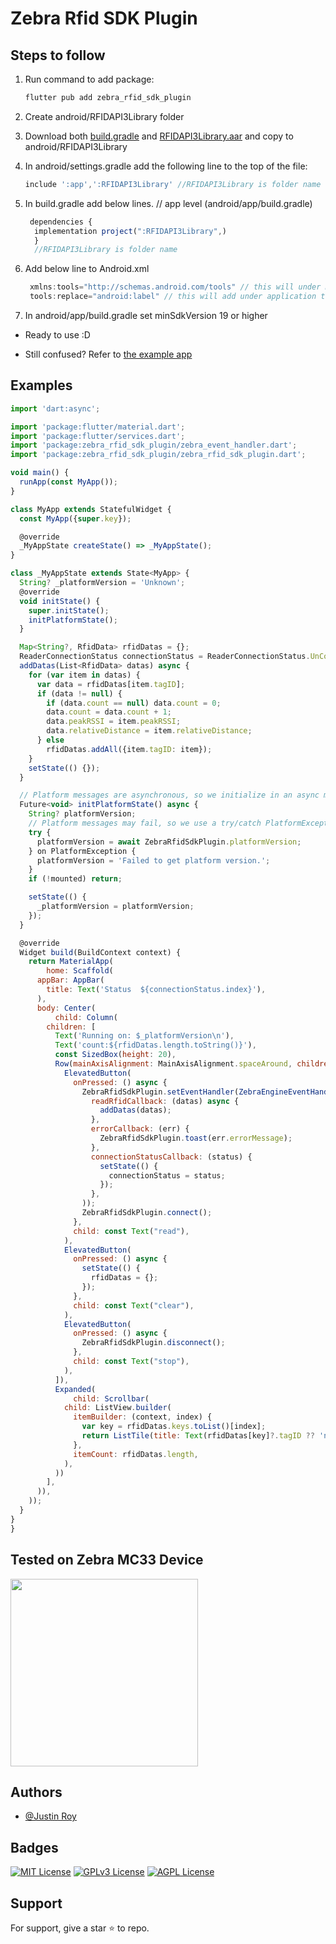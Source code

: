 # Zebra Rfid SDK Plugin


## Steps to follow
1. Run command to add package:

   ```javascript
   flutter pub add zebra_rfid_sdk_plugin
   ```
2. Create android/RFIDAPI3Library folder

3. Download both [build.gradle](https://github.com/Justin-roy/Zebra-Rfid-Sdk-Plugin/blob/main/android/RFIDAPI3Library/build.gradle) and [RFIDAPI3Library.aar](https://github.com/Justin-roy/Zebra-Rfid-Sdk-Plugin/blob/main/android/RFIDAPI3Library/RFIDAPI3Library.aar) and copy to android/RFIDAPI3Library

4. In android/settings.gradle add the following line to the top of the file:
   ```javascript
   include ':app',':RFIDAPI3Library' //RFIDAPI3Library is folder name
   
5. In build.gradle add below lines. // app level (android/app/build.gradle)

   ```javascript
    dependencies {
     implementation project(":RFIDAPI3Library",)
     }
     //RFIDAPI3Library is folder name
   ```
6. Add below line to Android.xml
 
   ```javascript
    xmlns:tools="http://schemas.android.com/tools" // this will under manifest tag
    tools:replace="android:label" // this will add under application tag
   ```
7. In android/app/build.gradle set minSdkVersion 19 or higher

 - Ready to use :D 
    
- Still confused? Refer to [the example app](https://github.com/Justin-roy/Zebra-Rfid-Sdk-Plugin/tree/main/example)
    

## Examples

```javascript
import 'dart:async';

import 'package:flutter/material.dart';
import 'package:flutter/services.dart';
import 'package:zebra_rfid_sdk_plugin/zebra_event_handler.dart';
import 'package:zebra_rfid_sdk_plugin/zebra_rfid_sdk_plugin.dart';

void main() {
  runApp(const MyApp());
}

class MyApp extends StatefulWidget {
  const MyApp({super.key});

  @override
  _MyAppState createState() => _MyAppState();
}

class _MyAppState extends State<MyApp> {
  String? _platformVersion = 'Unknown';
  @override
  void initState() {
    super.initState();
    initPlatformState();
  }

  Map<String?, RfidData> rfidDatas = {};
  ReaderConnectionStatus connectionStatus = ReaderConnectionStatus.UnConnection;
  addDatas(List<RfidData> datas) async {
    for (var item in datas) {
      var data = rfidDatas[item.tagID];
      if (data != null) {
        if (data.count == null) data.count = 0;
        data.count = data.count + 1;
        data.peakRSSI = item.peakRSSI;
        data.relativeDistance = item.relativeDistance;
      } else
        rfidDatas.addAll({item.tagID: item});
    }
    setState(() {});
  }

  // Platform messages are asynchronous, so we initialize in an async method.
  Future<void> initPlatformState() async {
    String? platformVersion;
    // Platform messages may fail, so we use a try/catch PlatformException.
    try {
      platformVersion = await ZebraRfidSdkPlugin.platformVersion;
    } on PlatformException {
      platformVersion = 'Failed to get platform version.';
    }
    if (!mounted) return;

    setState(() {
      _platformVersion = platformVersion;
    });
  }

  @override
  Widget build(BuildContext context) {
    return MaterialApp(
        home: Scaffold(
      appBar: AppBar(
        title: Text('Status  ${connectionStatus.index}'),
      ),
      body: Center(
          child: Column(
        children: [
          Text('Running on: $_platformVersion\n'),
          Text('count:${rfidDatas.length.toString()}'),
          const SizedBox(height: 20),
          Row(mainAxisAlignment: MainAxisAlignment.spaceAround, children: [
            ElevatedButton(
              onPressed: () async {
                ZebraRfidSdkPlugin.setEventHandler(ZebraEngineEventHandler(
                  readRfidCallback: (datas) async {
                    addDatas(datas);
                  },
                  errorCallback: (err) {
                    ZebraRfidSdkPlugin.toast(err.errorMessage);
                  },
                  connectionStatusCallback: (status) {
                    setState(() {
                      connectionStatus = status;
                    });
                  },
                ));
                ZebraRfidSdkPlugin.connect();
              },
              child: const Text("read"),
            ),
            ElevatedButton(
              onPressed: () async {
                setState(() {
                  rfidDatas = {};
                });
              },
              child: const Text("clear"),
            ),
            ElevatedButton(
              onPressed: () async {
                ZebraRfidSdkPlugin.disconnect();
              },
              child: const Text("stop"),
            ),
          ]),
          Expanded(
              child: Scrollbar(
            child: ListView.builder(
              itemBuilder: (context, index) {
                var key = rfidDatas.keys.toList()[index];
                return ListTile(title: Text(rfidDatas[key]?.tagID ?? 'null'));
              },
              itemCount: rfidDatas.length,
            ),
          ))
        ],
      )),
    ));
  }
}
}
```

## Tested on Zebra MC33 Device

<img width="300" src="https://firebasestorage.googleapis.com/v0/b/instagram-clone-cf306.appspot.com/o/post%2FpQOrbpA3fUWWHz7dcBOwxaXn27N2%2FMC33_device.jpeg?alt=media&token=8868364e-a758-4c7d-9265-e50003bbfd72"> 


## Authors

- [@Justin Roy](https://www.linkedin.com/in/justin-roy-4817551ba/)

## Badges

[![MIT License](https://img.shields.io/badge/License-MIT-green.svg)](https://choosealicense.com/licenses/mit/)
[![GPLv3 License](https://img.shields.io/badge/License-GPL%20v3-yellow.svg)](https://opensource.org/licenses/)
[![AGPL License](https://img.shields.io/badge/license-AGPL-blue.svg)](http://www.gnu.org/licenses/agpl-3.0)

## Support

For support, give a star ⭐ to repo.
